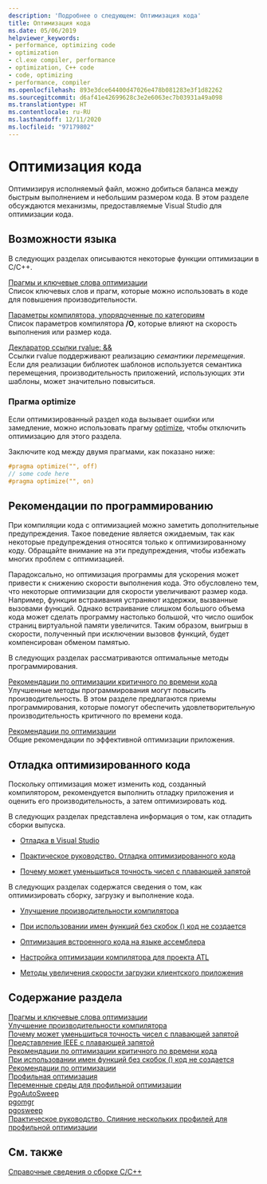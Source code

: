 ```yaml
---
description: 'Подробнее о следующем: Оптимизация кода'
title: Оптимизация кода
ms.date: 05/06/2019
helpviewer_keywords:
- performance, optimizing code
- optimization
- cl.exe compiler, performance
- optimization, C++ code
- code, optimizing
- performance, compiler
ms.openlocfilehash: 893e3dce64400d47026e478b081283e3f1d82262
ms.sourcegitcommit: d6af41e42699628c3e2e6063ec7b03931a49a098
ms.translationtype: HT
ms.contentlocale: ru-RU
ms.lasthandoff: 12/11/2020
ms.locfileid: "97179802"
---
```

# <a name="optimizing-your-code"></a>Оптимизация кода

Оптимизируя исполняемый файл, можно добиться баланса между быстрым выполнением и небольшим размером кода. В этом разделе обсуждаются механизмы, предоставляемые Visual Studio для оптимизации кода.

## <a name="language-features"></a>Возможности языка

В следующих разделах описываются некоторые функции оптимизации в C/C++.

[Прагмы и ключевые слова оптимизации](optimization-pragmas-and-keywords.md) \
Список ключевых слов и прагм, которые можно использовать в коде для повышения производительности.

[Параметры компилятора, упорядоченные по категориям](reference/compiler-options-listed-by-category.md) \
Список параметров компилятора **/O**, которые влияют на скорость выполнения или размер кода.

[Декларатор ссылки rvalue: &&](../cpp/rvalue-reference-declarator-amp-amp.md) \
Ссылки rvalue поддерживают реализацию *семантики перемещения*. Если для реализации библиотек шаблонов используется семантика перемещения, производительность приложений, использующих эти шаблоны, может значительно повыситься.

### <a name="the-optimize-pragma"></a>Прагма optimize

Если оптимизированный раздел кода вызывает ошибки или замедление, можно использовать прагму [optimize](../preprocessor/optimize.md), чтобы отключить оптимизацию для этого раздела.

Заключите код между двумя прагмами, как показано ниже:

```cpp
#pragma optimize("", off)
// some code here
#pragma optimize("", on)
```

## <a name="programming-practices"></a>Рекомендации по программированию

При компиляции кода с оптимизацией можно заметить дополнительные предупреждения. Такое поведение является ожидаемым, так как некоторые предупреждения относятся только к оптимизированному коду. Обращайте внимание на эти предупреждения, чтобы избежать многих проблем с оптимизацией.

Парадоксально, но оптимизация программы для ускорения может привести к снижению скорости выполнения кода. Это обусловлено тем, что некоторые оптимизации для скорости увеличивают размер кода. Например, функции встраивания устраняют издержки, вызванные вызовами функций. Однако встраивание слишком большого объема кода может сделать программу настолько большой, что число ошибок страниц виртуальной памяти увеличится. Таким образом, выигрыш в скорости, полученный при исключении вызовов функций, будет компенсирован обменом памятью.

В следующих разделах рассматриваются оптимальные методы программирования.

[Рекомендации по оптимизации критичного по времени кода](tips-for-improving-time-critical-code.md) \
Улучшенные методы программирования могут повысить производительность. В этом разделе предлагаются приемы программирования, которые помогут обеспечить удовлетворительную производительность критичного по времени кода.

[Рекомендации по оптимизации](optimization-best-practices.md) \
Общие рекомендации по эффективной оптимизации приложения.

## <a name="debugging-optimized-code"></a>Отладка оптимизированного кода

Поскольку оптимизация может изменить код, созданный компилятором, рекомендуется выполнить отладку приложения и оценить его производительность, а затем оптимизировать код.

В следующих разделах представлена информация о том, как отладить сборки выпуска.

- [Отладка в Visual Studio](/visualstudio/debugger/debugging-in-visual-studio)

- [Практическое руководство. Отладка оптимизированного кода](/visualstudio/debugger/how-to-debug-optimized-code)

- [Почему может уменьшиться точность чисел с плавающей запятой](why-floating-point-numbers-may-lose-precision.md)

В следующих разделах содержатся сведения о том, как оптимизировать сборку, загрузку и выполнение кода.

- [Улучшение производительности компилятора](improving-compiler-throughput.md)

- [При использовании имен функций без скобок () код не создается](using-function-name-without-parens-produces-no-code.md)

- [Оптимизация встроенного кода на языке ассемблера](../assembler/inline/optimizing-inline-assembly.md)

- [Настройка оптимизации компилятора для проекта ATL](../atl/reference/specifying-compiler-optimization-for-an-atl-project.md)

- [Методы увеличения скорости загрузки клиентского приложения](../build/dll-frequently-asked-questions.md#mfc_optimization)

## <a name="in-this-section"></a>Содержание раздела

[Прагмы и ключевые слова оптимизации](optimization-pragmas-and-keywords.md) \
[Улучшение производительности компилятора](improving-compiler-throughput.md) \
[Почему может уменьшиться точность чисел с плавающей запятой](why-floating-point-numbers-may-lose-precision.md) \
[Представление IEEE с плавающей запятой](ieee-floating-point-representation.md) \
[Рекомендации по оптимизации критичного по времени кода](tips-for-improving-time-critical-code.md) \
[При использовании имен функций без скобок () код не создается](using-function-name-without-parens-produces-no-code.md) \
[Рекомендации по оптимизации](optimization-best-practices.md) \
[Профильная оптимизация](profile-guided-optimizations.md) \
[Переменные среды для профильной оптимизации](environment-variables-for-profile-guided-optimizations.md) \
[PgoAutoSweep](pgoautosweep.md) \
[pgomgr](pgomgr.md) \
[pgosweep](pgosweep.md) \
[Практическое руководство. Слияние нескольких профилей для профильной оптимизации](how-to-merge-multiple-pgo-profiles-into-a-single-profile.md)

## <a name="see-also"></a>См. также

[Справочные сведения о сборке C/C++](reference/c-cpp-building-reference.md)
